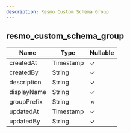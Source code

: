 ```yaml
---
description: Resmo Custom Schema Group
---
```

resmo_custom_schema_group
-------------------------

| **Name**    | **Type**  | **Nullable** |
| ----------- | --------- | ------------ |
| createdAt   | Timestamp | &check;      |
| createdBy   | String    | &check;      |
| description | String    | &check;      |
| displayName | String    | &check;      |
| groupPrefix | String    | &cross;      |
| updatedAt   | Timestamp | &check;      |
| updatedBy   | String    | &check;      |
